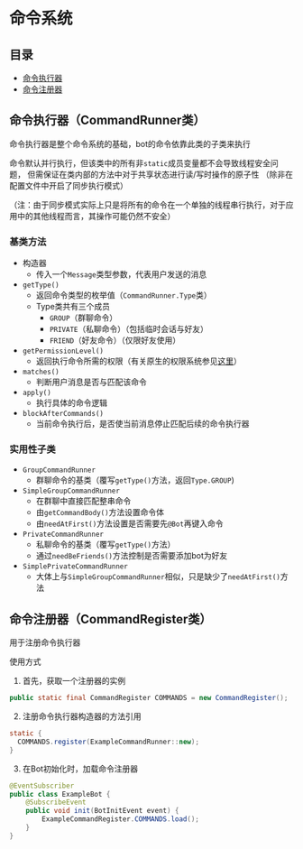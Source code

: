# 命令系统

## 目录
  - [命令执行器](#命令执行器CommandRunner类)
  - [命令注册器](#命令注册器commandregister类)

## 命令执行器（CommandRunner类）
命令执行器是整个命令系统的基础，bot的命令依靠此类的子类来执行

命令默认并行执行，但该类中的所有非`static`成员变量都不会导致线程安全问题，
但需保证在类内部的方法中对于共享状态进行读/写时操作的原子性
（除非在配置文件中开启了同步执行模式）

（注：由于同步模式实际上只是将所有的命令在一个单独的线程串行执行，对于应用中的其他线程而言，其操作可能仍然不安全）

### 基类方法
- 构造器
  - 传入一个`Message`类型参数，代表用户发送的消息
- `getType()`
  - 返回命令类型的枚举值（`CommandRunner.Type`类）
  - Type类共有三个成员
    - `GROUP`（群聊命令）
    - `PRIVATE`（私聊命令）（包括临时会话与好友）
    - `FRIEND`（好友命令）（仅限好友使用）
- `getPermissionLevel()`
  - 返回执行命令所需的权限（有关原生的权限系统参见[这里](permissions.md#原生权限permissionlevel枚举类)）
- `matches()`
  - 判断用户消息是否与匹配该命令
- `apply()`
  - 执行具体的命令逻辑
- `blockAfterCommands()`
  - 当前命令执行后，是否使当前消息停止匹配后续的命令执行器

### 实用性子类
- `GroupCommandRunner`
  - 群聊命令的基类（覆写`getType()`方法，返回`Type.GROUP`)
- `SimpleGroupCommandRunner`
  - 在群聊中直接匹配整串命令
  - 由`getCommandBody()`方法设置命令体
  - 由`needAtFirst()`方法设置是否需要先`@Bot`再键入命令
- `PrivateCommandRunner`
  - 私聊命令的基类（覆写`getType()`方法）
  - 通过`needBeFriends()`方法控制是否需要添加bot为好友
- `SimplePrivateCommandRunner`
  - 大体上与`SimpleGroupCommandRunner`相似，只是缺少了`needAtFirst()`方法

## 命令注册器（CommandRegister类）
用于注册命令执行器

使用方式

1. 首先，获取一个注册器的实例
```java
public static final CommandRegister COMMANDS = new CommandRegister();
```

2. 注册命令执行器构造器的方法引用
```java
static {
  COMMANDS.register(ExampleCommandRunner::new);
}
```

3. 在Bot初始化时，加载命令注册器
```java
@EventSubscriber
public class ExampleBot {
    @SubscribeEvent
    public void init(BotInitEvent event) {
        ExampleCommandRegister.COMMANDS.load();
    }
}
```